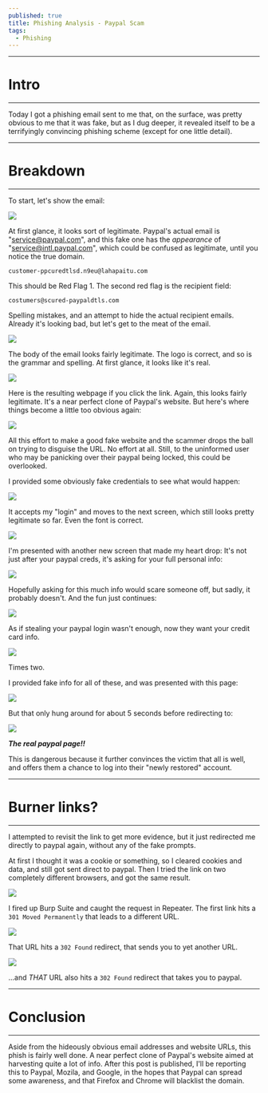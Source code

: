 ```yaml
---
published: true
title: Phishing Analysis - Paypal Scam
tags:
  - Phishing
---
```

-----
# Intro
-----
Today I got a phishing email sent to me that, on the surface, was pretty obvious to me that it was fake, but as I dug deeper, it revealed itself to be a terrifyingly convincing phishing scheme (except for one little detail).

-----
# Breakdown
-----
To start, let's show the email:

![]({{site.baseurl}}/assets/images/phish/p1.png)

At first glance, it looks sort of legitimate. Paypal's actual email is "service@paypal.com", and this fake one has the *appearance* of "service@intl.paypal.com", which could be confused as legitimate, until you notice the true domain. 

`customer-ppcuredtlsd.n9eu@lahapaitu.com`

This should be Red Flag 1. The second red flag is the recipient field:

`costumers@scured-paypaldtls.com`

Spelling mistakes, and an attempt to hide the actual recipient emails. Already it's looking bad, but let's get to the meat of the email.

![]({{site.baseurl}}/assets/images/phish/p2.png)

The body of the email looks fairly legitimate. The logo is correct, and so is the grammar and spelling. At first glance, it looks like it's real.

![]({{site.baseurl}}/assets/images/phish/p3.png)

Here is the resulting webpage if you click the link. Again, this looks fairly legitimate. It's a near perfect clone of Paypal's website. But here's where things become a little too obvious again:

![]({{site.baseurl}}/assets/images/phish/p4.png)

All this effort to make a good fake website and the scammer drops the ball on trying to disguise the URL. No effort at all. Still, to the uninformed user who may be panicking over their paypal being locked, this could be overlooked.

I provided some obviously fake credentials to see what would happen:

![]({{site.baseurl}}/assets/images/phish/p5.png)

It accepts my "login" and moves to the next screen, which still looks pretty legitimate so far. Even the font is correct.

![]({{site.baseurl}}/assets/images/phish/p6.png)

I'm presented with another new screen that made my heart drop:
It's not just after your paypal creds, it's asking for your full personal info:

![]({{site.baseurl}}/assets/images/phish/p7-2.png)

Hopefully asking for this much info would scare someone off, but sadly, it probably doesn't. And the fun just continues:

![]({{site.baseurl}}/assets/images/phish/p8.png)

As if stealing your paypal login wasn't enough, now they want your credit card info.

![]({{site.baseurl}}/assets/images/phish/p9.png)

Times two.

I provided fake info for all of these, and was presented with this page:

![]({{site.baseurl}}/assets/images/phish/p10.png)

But that only hung around for about 5 seconds before redirecting to:

![]({{site.baseurl}}/assets/images/phish/p11.png)

***The real paypal page!!***

This is dangerous because it further convinces the victim that all is well, and offers them a chance to log into their "newly restored" account.

-----
# Burner links?
-----
I attempted to revisit the link to get more evidence, but it just redirected me directly to paypal again, without any of the fake prompts.

At first I thought it was a cookie or something, so I cleared cookies and data, and still got sent direct to paypal. Then I tried the link on two completely different browsers, and got the same result.

![]({{site.baseurl}}/assets/images/phish/p12.png)

I fired up Burp Suite and caught the request in Repeater. The first link hits a `301 Moved Permanently` that leads to a different URL.

![]({{site.baseurl}}/assets/images/phish/p13.png)

That URL hits a `302 Found` redirect, that sends you to yet another URL.

![]({{site.baseurl}}/assets/images/phish/p14.png)

...and *THAT* URL also hits a `302 Found` redirect that takes you to paypal.

-----
# Conclusion
-----
Aside from the hideously obvious email addresses and website URLs, this phish is fairly well done. A near perfect clone of Paypal's website aimed at harvesting quite a lot of info. After this post is published, I'll be reporting this to Paypal, Mozila, and Google, in the hopes that Paypal can spread some awareness, and that Firefox and Chrome will blacklist the domain.
